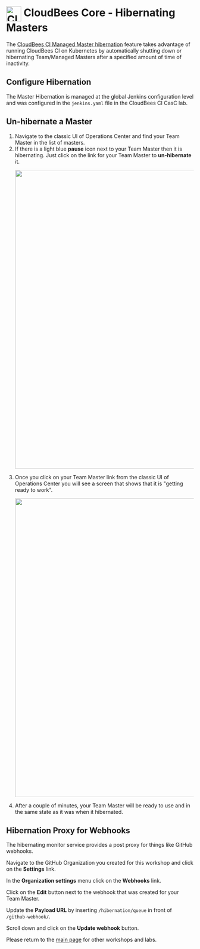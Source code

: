 # <img src="images/cloudbeescore_logo.png" alt="CloudBees Core Logo" width="40" align="top"> CloudBees Core - Hibernating Masters

The [CloudBees CI Managed Master hibernation](https://docs.cloudbees.com/docs/cloudbees-core/latest/cloud-admin-guide/managing-masters#_hibernation_in_managed_masters) feature takes advantage of running CloudBees CI on Kubernetes by automatically shutting down or hibernating Team/Managed Masters after a specified amount of time of inactivity.

## Configure Hibernation
The Master Hibernation is managed at the global Jenkins configuration level and was configured in the `jenkins.yaml` file in the CloudBees CI CasC lab.

## Un-hibernate a Master

1. Navigate to the classic UI of Operations Center and find your Team Master in the list of masters. 
2. If there is a light blue **pause** icon next to your Team  Master then it is hibernating. Just click on the link for your Team Master to **un-hibernate** it. <p><img src="images/hibernating-master.png" width=800/>
3. Once you click on your Team Master link from the classic UI of Operations Center you will see a screen that shows that it is "getting ready to work". <p><img src="images/unhibernate.png" width=800/>
4. After a couple of minutes, your Team Master will be ready to use and in the same state as it was when it hibernated.

## Hibernation Proxy for Webhooks
The hibernating monitor service provides a post proxy for things like GitHub webhooks.

Navigate to the GitHub Organization you created for this workshop and click on the **Settings** link. 

In the **Organization settings** menu click on the **Webhooks** link. 

Click on the **Edit** button next to the webhook that was created for your Team Master.

Update the **Payload URL** by inserting `/hibernation/queue` in front of `/github-webhook/`.

Scroll down and click on the **Update webhook** button.



Please return to the [main page](../../README.md#workshop-labs) for other workshops and labs.
